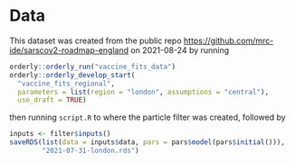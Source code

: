 # Data

This dataset was created from the public repo https://github.com/mrc-ide/sarscov2-roadmap-england on 2021-08-24 by running

```r
orderly::orderly_run("vaccine_fits_data")
orderly::orderly_develop_start(
  "vaccine_fits_regional",
  parameters = list(region = "london", assumptions = "central"),
  use_draft = TRUE)
```

then running `script.R` to where the particle filter was created, followed by

```r
inputs <- filter$inputs()
saveRDS(list(data = inputs$data, pars = pars$model(pars$initial())),
        "2021-07-31-london.rds")
```
